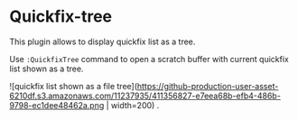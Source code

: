 # Quickfix-tree

This plugin allows to display quickfix list as a tree.

Use `:QuickfixTree` command to open a scratch buffer with current quickfix list shown as a tree.

![quickfix list shown as a file tree](https://github-production-user-asset-6210df.s3.amazonaws.com/11237935/411356827-e7eea68b-efb4-486b-9798-ec1dee48462a.png | width=200) .
